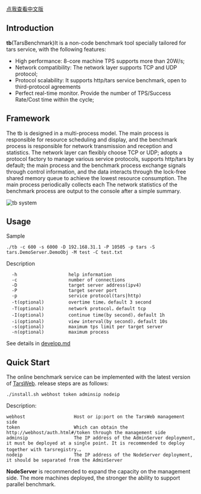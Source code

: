 [点我查看中文版](README.zh.md)

## Introduction

**tb**(TarsBenchmark)It is a non-code benchmark tool specially tailored for tars service, with the following features:

 - High performance: 8-core machine TPS supports more than 20W/s;
 - Network compatibility: The network layer supports TCP and UDP protocol;
 - Protocol scalability: It supports http/tars service benchmark, open to third-protocol agreements
 - Perfect real-time monitor. Provide the number of TPS/Success Rate/Cost time within the cycle;

## Framework

The tb is designed in a multi-process model. The main process is responsible for resource scheduling and display, and the benchmark process is responsible for network transmission and reception and statistics. The network layer can flexibly choose TCP or UDP; adopts a protocol factory to manage various service protocols, supports http/tars by default; the main process and the benchmark process exchange signals through control information, and the data interacts through the lock-free shared memory queue to achieve the lowest resource consumption. The main process periodically collects each The network statistics of the benchmark process are output to the console after a simple summary.

![tb system](https://github.com/TarsCloud/TarsDocs_en/blob/master/assets/tb-platform.png)


## Usage

Sample
```text
./tb -c 600 -s 6000 -D 192.168.31.1 -P 10505 -p tars -S tars.DemoServer.DemoObj -M test -C test.txt
```
Description
```text
  -h                   help information
  -c                   number of connections
  -D                   target server address(ipv4)
  -P                   target server port
  -p                   service protocol(tars|http)
  -t(optional)         overtime time，default 3 second
  -T(optional)         network protocol，default tcp
  -I(optional)         continue time(by second)，default 1h
  -i(optional)         view interval(by second)，default 10s
  -s(optional)         maximum tps limit per target server
  -n(optional)         maximum process
```
See details in [develop.md](https://github.com/TarsCloud/TarsDocs_en/blob/master/benchmark/develop.md)

## Quick Start

The online benchmark service can be implemented with the latest version of [TarsWeb](https://github.com/TarsCloud/TarsWeb). release steps are as follows:

```shell
./install.sh webhost token adminsip nodeip
```

Description:
```text
webhost                  Host or ip:port on the TarsWeb management side
token                    Which can obtain the http://webhost/auth.html#/token through the management side
adminsip                 The IP address of the AdminServer deployment, it must be deployed at a single point. It is recommended to deploy together with tarsregistry.。
nodeip                   The IP address of the NodeServer deployment, it should be separated from the AdminServer
```
**NodeServer** is recommended to expand the capacity on the management side. The more machines deployed, the stronger the ability to support parallel benchmark.
